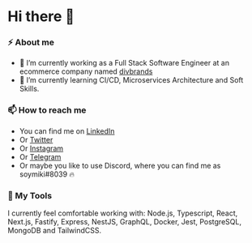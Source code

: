 # Hi there 👋

### ⚡ About me
- 🔭 I’m currently working as a Full Stack Software Engineer at an ecommerce company named [divbrands](https://divbrands.io/)
- 🌱 I’m currently learning CI/CD, Microservices Architecture and Soft Skills.

### 📫 How to reach me
- You can find me on [LinkedIn](https://www.linkedin.com/in/soymvillalobos/)
- Or [Twitter](https://twitter.com/soymvillalobos)
- Or [Instagram](https://www.instagram.com/soymvillalobos/)
- Or [Telegram](https://t.me/soymvillalobos)
- Or maybe you like to use Discord, where you can find me as soymiki#8039 🔥

### 🔨 My Tools

I currently feel comfortable working with: Node.js, Typescript, React, Next.js, Fastify, Express, NestJS, GraphQL, Docker, Jest, PostgreSQL, MongoDB and TailwindCSS.


<!--
**soymvillalobos/soymvillalobos** is a ✨ _special_ ✨ repository because its `README.md` (this file) appears on your GitHub profile.

Here are some ideas to get you started:

- 🔭 I’m currently working on ...
- 🌱 I’m currently learning ...
- 👯 I’m looking to collaborate on ...
- 🤔 I’m looking for help with ...
- 💬 Ask me about ...
- 📫 How to reach me: ...
- 😄 Pronouns: ...
- ⚡ Fun fact: ...
-->
